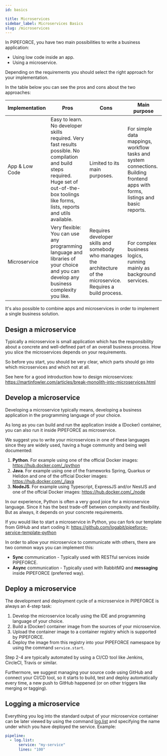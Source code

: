 ```yaml
---
id: basics

title: Microservices
sidebar_label: Microservices Basics
slug: /microservices
---
```


In PIPEFORCE, you have two main possibilities to write a business application:

 - Using low code inside an app.
 - Using a microservice.

Depending on the requirements you should select the right approach for your implementation.

In the table below you can see the pros and cons about the two approaches:

Implementation | Pros | Cons | Main purpose
--- | --- | --- | ---
App & Low Code | Easy to learn. No developer skills required. Very fast results possible. No compilation and build steps required. Huge set of out-of-the-box toolings like forms, lists, reports and utils available. | Limited to its main purposes. | For simple data mappings, workflow tasks and system connections. Building frontend apps with forms, listings and basic reports.
Microservice | Very flexible: You can use any programming language and libraries of your choice and you can develop any business complexity you like. | Requires developer skills and somebody who manages the architecture of the microservice. Requires a build process. | For complex business logics, running mainly as background services.

It's also possible to combine apps and microservices in order to implement a single business solution.

## Design a microservice

Typically a microservice is small application which has the responsibility about a concrete and well-defined part of an overall business process. How you slice the microservices depends on your requirements.

So before you start, you should be very clear, which parts should go into which microservices and which not at all.

See here for a good introduction how to design microservices: https://martinfowler.com/articles/break-monolith-into-microservices.html

## Develop a microservice

Developing a microservice typically means, developing a business application in the programming language of your choice.

As long as you can build and run the application inside a (Docker) container, you can also run it inside PIPEFORCE as microservice.

We suggest you to write your microservices in one of these languages since they are widely used, having a huge community and being well documented:

 1. **Python**. For example using one of the official Docker images: https://hub.docker.com/_/python
 2. **Java**. For example using one of the frameworks Spring, Quarkus or Helidon and one of the official Docker images: https://hub.docker.com/_/java
 3. **NodeJS**. For example using Typescript, ExpressJS and/or NestJS and one of the offcial Docker images: https://hub.docker.com/_/node 

In our experience, Python is often a very good joice for a microservice language. Since it has the best trade-off between complexity and flexibility. But as always, it depends on your concrete requirements.

If you would like to start a microservice in Python, you can fork our template from GitHub and start coding it: https://github.com/logabit/pipeforce-service-template-python 

In order to allow your microservice to communicate with others, there are two common ways you can implement this:

 - **Sync** communication - Typically used with RESTful services inside PIPEFORCE.
 - **Async** communication - Typically used with RabbitMQ and **messaging** inside PIPEFORCE (preferred way).
 
## Deploy a microservice

The development and deployment cycle of a microservice in PIPEFORCE is always an 4-step task:

1. Develop the microservice locally using the IDE and programming language of your choice.
2. Build a (Docker) container image from the sources of your microservice.
3. Upload the container image to a container registry which is supported by PIPEFORCE.
4. Deploy the image from this registry into your PIPEFORCE namespace by using the command `service.start`.

Step 2-4 are typically automated by using a CI/CD tool like Jenkins, CircleCI, Travis or similar.

Furthermore, we suggest managing your source code using GitHub and connect your CI/CD tool, so it starts to build, test
and deploy automatically every time, a new push to GitHub happened (or on other triggers like merging or tagging).

## Logging a microservice

Everything you log into the standard output of your microservice container can be later viewed by using 
the command [log.list](https://pipeforce.github.io/docs/api/commands#loglist) and specifying the name under 
which you have deployed the service. Example:

```yaml
pipeline:
  - log.list:
      service: "my-service"
      lines: "100"
```


